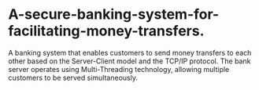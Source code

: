 # A-secure-banking-system-for-facilitating-money-transfers.
A banking system that enables customers to send money transfers to each other based on the Server-Client model and the TCP/IP protocol. The bank server operates using Multi-Threading technology, allowing multiple customers to be served simultaneously.
